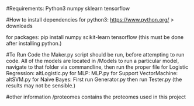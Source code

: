 #Requirements:
Python3
numpy
sklearn
tensorflow


#How to install dependencies
for python3:
https://www.python.org/ > downloads

for packages:
pip install numpy scikit-learn tensorflow
(this must be done after installing python.)

#To Run Code
the Maker.py script should be run, before attempting to run code.
All of the models are located in /Models
to run a particular model, navigate to that folder via commandline, then run the proper file
for Logistic Regression: altLogistic.py
for MLP: MLP.py
for Support VectorMachine: altSVM.py
for Naive Bayes:  First run Generator.py then run Tester.py (the results may not be sensible.)

#other information
/proteomes contains the proteomes used in this project
